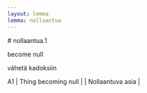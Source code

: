 ```yaml
---
layout: lemma
lemma: nollaantua
---
```


<div class="sense">
# <span class="sensename">nollaantua.1</span>

<span class="description">become null</span>

<span class="description">vähetä kadoksiin</span>

A1 | Thing becoming null |   | Nollaantuva asia |  

</div>

